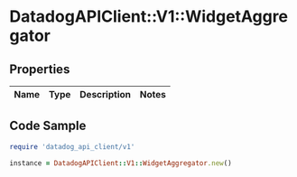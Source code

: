 # DatadogAPIClient::V1::WidgetAggregator

## Properties

| Name | Type | Description | Notes |
| ---- | ---- | ----------- | ----- |

## Code Sample

```ruby
require 'datadog_api_client/v1'

instance = DatadogAPIClient::V1::WidgetAggregator.new()
```

